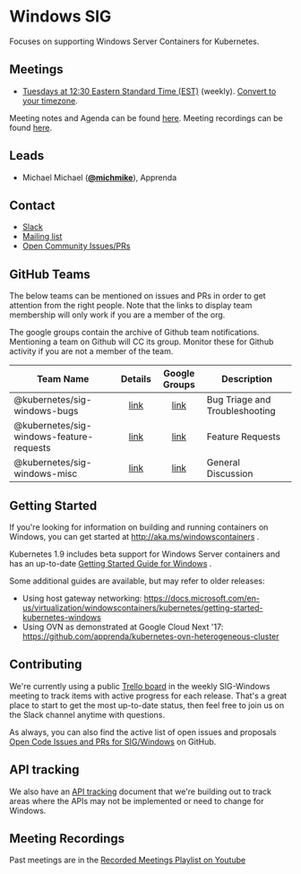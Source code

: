 <!---
This is an autogenerated file!

Please do not edit this file directly, but instead make changes to the
sigs.yaml file in the project root.

To understand how this file is generated, see https://git.k8s.io/community/generator/README.md
-->
# Windows SIG

Focuses on supporting Windows Server Containers for Kubernetes.

## Meetings
* [Tuesdays at 12:30 Eastern Standard Time (EST)](https://zoom.us/my/sigwindows) (weekly). [Convert to your timezone](http://www.thetimezoneconverter.com/?t=12:30&tz=Eastern%20Standard%20Time%20%28EST%29).

Meeting notes and Agenda can be found [here](https://docs.google.com/document/d/1Tjxzjjuy4SQsFSUVXZbvqVb64hjNAG5CQX8bK7Yda9w/edit#heading=h.kbz22d1yc431).
Meeting recordings can be found [here](https://www.youtube.com/watch?v=7zawb3KT9Xk&list=PL69nYSiGNLP2OH9InCcNkWNu2bl-gmIU4).

## Leads
* Michael Michael (**[@michmike](https://github.com/michmike)**), Apprenda

## Contact
* [Slack](https://kubernetes.slack.com/messages/sig-windows)
* [Mailing list](https://groups.google.com/forum/#!forum/kubernetes-sig-windows)
* [Open Community Issues/PRs](https://github.com/kubernetes/community/labels/sig%2Fwindows)

## GitHub Teams

The below teams can be mentioned on issues and PRs in order to get attention from the right people.
Note that the links to display team membership will only work if you are a member of the org.

The google groups contain the archive of Github team notifications.
Mentioning a team on Github will CC its group.
Monitor these for Github activity if you are not a member of the team.

| Team Name | Details | Google Groups | Description |
| --------- |:-------:|:-------------:|  ----------- |
| @kubernetes/sig-windows-bugs | [link](https://github.com/orgs/kubernetes/teams/sig-windows-bugs) | [link](https://groups.google.com/forum/#!forum/kubernetes-sig-windows-bugs) | Bug Triage and Troubleshooting |
| @kubernetes/sig-windows-feature-requests | [link](https://github.com/orgs/kubernetes/teams/sig-windows-feature-requests) | [link](https://groups.google.com/forum/#!forum/kubernetes-sig-windows-feature-requests) | Feature Requests |
| @kubernetes/sig-windows-misc | [link](https://github.com/orgs/kubernetes/teams/sig-windows-misc) | [link](https://groups.google.com/forum/#!forum/kubernetes-sig-windows-misc) | General Discussion |

<!-- BEGIN CUSTOM CONTENT -->
## Getting Started

If you're looking for information on building and running containers on Windows, you can get started at http://aka.ms/windowscontainers .

Kubernetes 1.9 includes beta support for Windows Server containers and has an up-to-date [Getting Started Guide for Windows](https://kubernetes.io/docs/getting-started-guides/windows/) .

Some additional guides are available, but may refer to older releases:

* Using host gateway networking: https://docs.microsoft.com/en-us/virtualization/windowscontainers/kubernetes/getting-started-kubernetes-windows 
* Using OVN as demonstrated at Google Cloud Next '17: https://github.com/apprenda/kubernetes-ovn-heterogeneous-cluster

## Contributing

We're currently using a public [Trello board](https://trello.com/b/rjTqrwjl/windows-k8s-roadmap) in the weekly SIG-Windows meeting to track items with active progress for each release. That's a great place to start to get the most up-to-date status, then feel free to join us on the Slack channel anytime with questions.

As always, you can also find the active list of open issues and proposals [Open Code Issues and PRs for SIG/Windows](https://github.com/kubernetes/kubernetes/labels/sig%2Fwindows) on GitHub.

## API tracking
We also have an [API tracking](https://github.com/kubernetes/community/blob/master/sig-windows/api-tracking.md) document that we're building out to track areas where the APIs may not be implemented or need to change for Windows.

## Meeting Recordings

Past meetings are in the [Recorded Meetings Playlist on Youtube](https://www.youtube.com/playlist?list=PL69nYSiGNLP2OH9InCcNkWNu2bl-gmIU4&jct=LZ9EIvD4DGrhr2h4r0ItaBmco7gTgw)

<!-- END CUSTOM CONTENT -->
